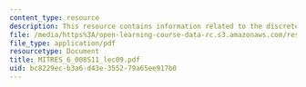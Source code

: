 ```yaml
---
content_type: resource
description: This resource contains information related to the discrete fourier transform.
file: /media/https%3A/open-learning-course-data-rc.s3.amazonaws.com/res-6-008-digital-signal-processing-spring-2011/bc8229ecb3a6d43e355279a65ee917b0_MITRES_6_008S11_lec09.pdf
file_type: application/pdf
resourcetype: Document
title: MITRES_6_008S11_lec09.pdf
uid: bc8229ec-b3a6-d43e-3552-79a65ee917b0
---
```


